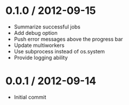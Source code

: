 
0.1.0 / 2012-09-15 
==================

  * Summarize successful jobs
  * Add debug option
  * Push error messages above the progress bar
  * Update multiworkers
  * Use subprocess instead of os.system
  * Provide logging ability

0.0.1 / 2012-09-14 
==================

  * Initial commit
